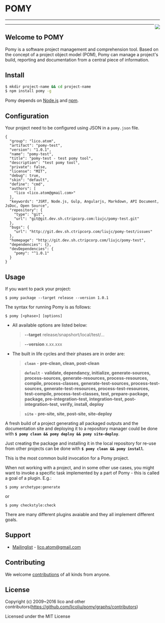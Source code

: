 # POMY
---
<img align="right" src="https://raw.githubusercontent.com/licoliu/pomy/develop/site/public/images/logo.png">

---

## Welcome to POMY
Pomy is a software project management and comprehension tool. Based on the concept of a project object model (POM), Pomy can manage a project's build, reporting and documentation from a central piece of information.

## Install
```sh
$ mkdir project-name && cd project-name
$ npm install pomy -g
```
Pomy depends on [Node.js](http://nodejs.org/) and [npm](http://npmjs.org/). 

## Configuration
Your project need to be configured using JSON in a `pomy.json` file.
```
{
  "group": "lico.atom",
  "artifact": "pomy-test",
  "version": "1.0.1",
  "name": "pomy-test",
  "title": "pomy-test - test pomy tool",
  "description": "test pomy tool",
  "private": false,
  "license": "MIT",
  "debug": true,
  "skin": "default",
  "define": "cmd",
  "authors": [
    "lico <lico.atom@gmail.com>"
  ],
  "keywords": "JSRT, Node.js, Gulp, Angularjs, Markdown, API Document, JsDoc, Open Source",
  "repository": {
    "type": "git",
    "url": "git@git.dev.sh.ctripcorp.com:liujc/pomy-test.git"
  },
  "bugs": {
    "url": "http://git.dev.sh.ctripcorp.com/liujc/pomy-test/issues"
  },
  "homepage": "http://git.dev.sh.ctripcorp.com/liujc/pomy-test",
  "dependencies": {},
  "devDependencies": {
    "pomy": "^1.0.1"
  }
}
```

## Usage
If you want to pack your project:
```
$ pomy package --target release --version 1.0.1
```
The syntax for running Pomy is as follows:

```
$ pomy [<phase>] [options]
```
* All available options are listed below:
    > __--target__  release/snapshort/local/test/...

    > __--version__ x.xx.xxx

* The built in life cycles and their phases are in order are:

    > __`clean`__ - __pre-clean, clean, post-clean__

    > __`default`__ - __validate, dependancy, initialize, generate-sources, process-sources, generate-resources, process-resources, compile, process-classes, generate-test-sources, process-test-sources, generate-test-resources, process-test-resources, test-compile, process-test-classes, test, prepare-package, package, pre-integration-test, integration-test, post-integration-test, verify, install, deploy__

    > __`site`__ - __pre-site, site, post-site, site-deploy__

A fresh build of a project generating all packaged outputs and the documentation site and deploying it to a repository manager could be done with __`$ pomy clean && pomy deploy && pomy site-deploy`__.

Just creating the package and installing it in the local repository for re-use from other projects can be done with __`$ pomy clean && pomy install`__. 

This is the most common build invocation for a Pomy project.

When not working with a project, and in some other use cases, you might want to invoke a specific task implemented by a part of Pomy - this is called a goal of a plugin. E.g.:

```
$ pomy archetype:generate
```
or
```
$ pomy checkstyle:check
```
There are many different plugins avaiable and they all implement different goals.


## Support
* [Mailinglist](mailto:lico.atom@ctrip.com) - lico.atom@gmail.com

## Contributing
We welcome [contributions](https://github.com/licoliu/pomy/graphs/contributors) of all kinds from anyone. 


## License
Copyright (c) 2009~2016 lico and other contributors(https://github.com/licoliu/pomy/graphs/contributors)

Licensed under the MIT License
